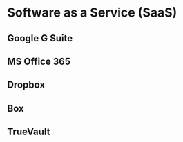# Software as a Service (SaaS)

## Google G Suite


## MS Office 365


## Dropbox


## Box


## TrueVault


